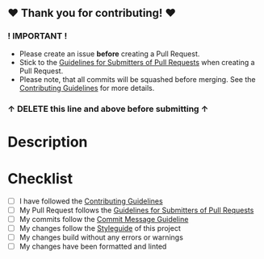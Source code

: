 ## ❤ Thank you for contributing! ❤

### ! IMPORTANT !

- Please create an issue **before** creating a Pull Request.
- Stick to the [Guidelines for Submitters of Pull Requests](../CONTRIBUTING.md#Guidelines-for-Submitters) when creating
a Pull Request.
- Please note, that all commits will be squashed before merging.
See the [Contributing Guidelines](../CONTRIBUTING.md#General-Workflow) for more details.

### ↑ DELETE this line and above **before** submitting ↑

# Description
<!-- Please stick to the [Guidelines for Submitters of Pull Requests](../CONTRIBUTING.md#Guidelines-for-Submitters). -->

# Checklist
<!-- Only make a Pull Request if you can check off everything from the following list. -->

- [ ] I have followed the [Contributing Guidelines](../CONTRIBUTING.md)
- [ ] My Pull Request follows the [Guidelines for Submitters of Pull Requests](../CONTRIBUTING.md#Guidelines-for-Submitters)
- [ ] My commits follow the [Commit Message Guideline](../CONTRIBUTING.md#Commit-Message)
- [ ] My changes follow the [Styleguide](../STYLEGUIDE.md) of this project
- [ ] My changes build without any errors or warnings
- [ ] My changes have been formatted and linted